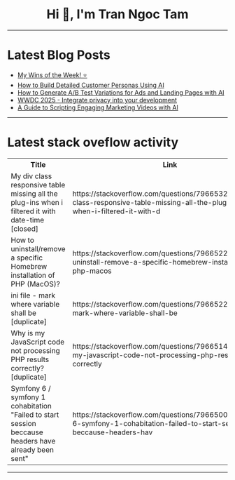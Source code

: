 <h1 align="center">Hi 👋, I'm Tran Ngoc Tam</h1>

---

# Latest Blog Posts 
<!-- BLOG-POST-LIST:START -->
- [My Wins of the Week! ⭐](https://dev.to/anitaolsen/my-wins-of-the-week-4nk4)
- [How to Build Detailed Customer Personas Using AI](https://dev.to/mikuiwai/how-to-build-detailed-customer-personas-using-ai-l2n)
- [How to Generate A/B Test Variations for Ads and Landing Pages with AI](https://dev.to/mikuiwai/how-to-generate-ab-test-variations-for-ads-and-landing-pages-with-ai-2idm)
- [WWDC 2025 - Integrate privacy into your development](https://dev.to/softwaretechpro/wwdc-2025-integrate-privacy-into-your-development-45jf)
- [A Guide to Scripting Engaging Marketing Videos with AI](https://dev.to/mikuiwai/a-guide-to-scripting-engaging-marketing-videos-with-ai-33bn)
<!-- BLOG-POST-LIST:END -->

---

# Latest stack oveflow activity
<table>
  <tr><th>Title</th><th>Link</th></tr>
  <!-- STACKOVERFLOW:START --><tr><td>My div class responsive table missing all the plug-ins when i filtered it with date-time [closed]</td><td>https://stackoverflow.com/questions/79665328/my-div-class-responsive-table-missing-all-the-plug-ins-when-i-filtered-it-with-d</td></tr><tr><td>How to uninstall/remove a specific Homebrew installation of PHP &lpar;MacOS&rpar;?</td><td>https://stackoverflow.com/questions/79665226/how-to-uninstall-remove-a-specific-homebrew-installation-of-php-macos</td></tr><tr><td>ini file - mark where variable shall be [duplicate]</td><td>https://stackoverflow.com/questions/79665222/ini-file-mark-where-variable-shall-be</td></tr><tr><td>Why is my JavaScript code not processing PHP results correctly? [duplicate]</td><td>https://stackoverflow.com/questions/79665149/why-is-my-javascript-code-not-processing-php-results-correctly</td></tr><tr><td>Symfony 6 / symfony 1 cohabitation &quot;Failed to start session beccause headers have already been sent&quot;</td><td>https://stackoverflow.com/questions/79665006/symfony-6-symfony-1-cohabitation-failed-to-start-session-beccause-headers-hav</td></tr><!-- STACKOVERFLOW:END -->
</table>

---


